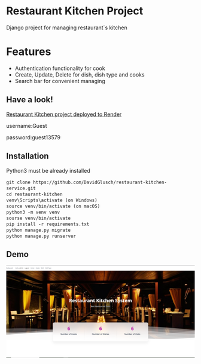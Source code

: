 # Restaurant Kitchen Project

Django project for managing restaurant`s kitchen 

# Features

- Authentication functionality for cook
- Create, Update, Delete for dish, dish type and cooks
- Search bar for convenient managing

## Have a look!

[Restaurant Kitchen project deployed to Render](https://restaurant-kitchen-service-u948.onrender.com)

username:Guest

password:guest13579

## Installation 

Python3 must be already installed 
```shell
git clone https://github.com/DavidGlusch/restaurant-kitchen-service.git
cd restaurant-kitchen
venv\Scripts\activate (on Windows)
source venv/bin/activate (on macOS)
python3 -m venv venv
sourse venv/bin/activate
pip install -r requirements.txt
python manage.py migrate
python manage.py runserver
```
## Demo
![Homepage](Demo.PNG)
